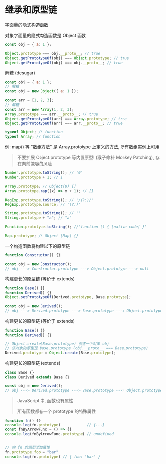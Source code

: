 # 继承和原型链

字面量的隐式构造函数

对象字面量的隐式构造函数是 Object 函数

```js
const obj = { a: 1 };

Object.prototype === obj.__proto__; // true
Object.getPrototypeOf(obj) === Object.prototype; // true
Object.getPrototypeOf(obj) === obj.__proto__; // true
```

解糖 (desugar)

```js
const obj = { a: 1 };
// 解糖
const obj = new Object({ a: 1 });

const arr = [1, 2, 3];
// 解糖
const arr = new Array(1, 2, 3);
Array.prototype === arr.__proto__; // true
Object.getPrototypeOf(arr) === Array.prototype; // true
Object.getPrototypeOf(arr) === arr.__proto__; // true

typeof Object; // function
typeof Array; // function
```

例: map() 等 "数组方法" 是 Array.prototype 上定义的方法, 所有数组实例上可用

> 不要扩展 Object.prototype 等内置原型! (猴子修补 Monkey Patching), 存在向前兼容的风险

```js
Number.prototype.toString(); // '0'
Number.prototype + 1; // 1

Array.prototype; // Object(0) []
Array.prototype.map((x) => x + 1); // []

RegExp.prototype.toString(); // '/(?:)/'
RegExp.prototype.source; // '(?:)'

String.prototype.toString(); // ''
String.prototype + "a"; // "a"

Function.prototype.toString(); //'function () { [native code] }'

Map.prototype; // Object [Map] {}
```

一个构造函数将构建以下的原型链

```js
function Constructor() {}

const obj = new Constructor();
// obj ---> Constructor.prototype ---> Object.prototype ---> null
```

构建更长的原型链 (等价于 extends)

```js
function Base() {}
function Derived() {}
Object.setPrototypeOf(Derived.prototype, Base.prototype);

const obj = new Derived();
// obj ---> Derived.prototype ---> Base.prototype ---> Object.prototype ---> null
```

构建更长的原型链 (等价于 extends)

```js
function Base() {}
function Derived() {}

// Object.create(Base.prototype) 创建一个对象 obj
// 该对象的原型是 Base.prototype (obj.__proto__ === Base.prototype)
Derived.prototype = Object.create(Base.prototype);
```

构建更长的原型链 (extends)

```js
class Base {}
class Derived extends Base {}

const obj = new Derived();
// obj ---> Derived.prototype ---> Base.prototype ---> Object.prototype ---> null
```

> JavaScript 中, 函数也有属性
>
> 所有函数都有一个 prototype 的特殊属性

```js
function fn() {}
console.log(fn.prototype)            // {...}
const fnByArrowFunc = () => {}
console.log(fnByArrowFunc.prototype) // undefined


// 向 fn 的原型添加属性
fn.prototype.foo = "bar"
console.log(fn.prototype) // { foo: 'bar' }
```
